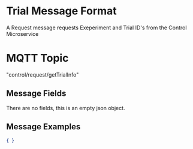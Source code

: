# Trial Message Format
A Request message requests Exeperiment and Trial ID's from the Control Microservice
# MQTT Topic
"control/request/getTrialInfo"
## Message Fields
There are no fields, this is an empty json object.
## Message Examples
```json
{ }
```
